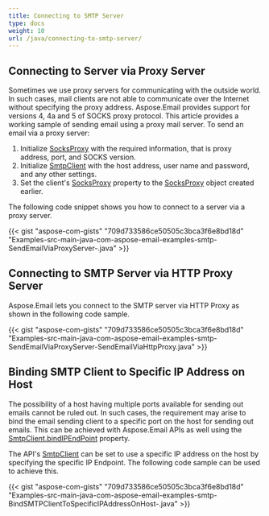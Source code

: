 ```yaml
---
title: Connecting to SMTP Server
type: docs
weight: 10
url: /java/connecting-to-smtp-server/
---
```


## **Connecting to Server via Proxy Server**
Sometimes we use proxy servers for communicating with the outside world. In such cases, mail clients are not able to communicate over the Internet without specifying the proxy address. Aspose.Email provides support for versions 4, 4a and 5 of SOCKS proxy protocol. This article provides a working sample of sending email using a proxy mail server. To send an email via a proxy server:

1. Initialize [SocksProxy](https://apireference.aspose.com/java/email/com.aspose.email/SocksProxy) with the required information, that is proxy address, port, and SOCKS version.
1. Initialize [SmtpClient](https://apireference.aspose.com/java/email/com.aspose.email/SmtpClient) with the host address, user name and password, and any other settings.
1. Set the client's [SocksProxy](https://apireference.aspose.com/java/email/com.aspose.email/EmailClient#setSocksProxy\(com.aspose.email.SocksProxy\)) property to the [SocksProxy](https://apireference.aspose.com/java/email/com.aspose.email/SocksProxy) object created earlier.

The following code snippet shows you how to connect to a server via a proxy server.

{{< gist "aspose-com-gists" "709d733586ce50505c3bca3f6e8bd18d" "Examples-src-main-java-com-aspose-email-examples-smtp-SendEmailViaProxyServer-.java" >}}
## **Connecting to SMTP Server via HTTP Proxy Server**
Aspose.Email lets you connect to the SMTP server via HTTP Proxy as shown in the following code sample.

{{< gist "aspose-com-gists" "709d733586ce50505c3bca3f6e8bd18d" "Examples-src-main-java-com-aspose-email-examples-smtp-SendEmailViaProxyServer-SendEmailViaHttpProxy.java" >}}
## **Binding SMTP Client to Specific IP Address on Host**
The possibility of a host having multiple ports available for sending out emails cannot be ruled out. In such cases, the requirement may arise to bind the email sending client to a specific port on the host for sending out emails. This can be achieved with Aspose.Email APIs as well using the [SmtpClient.bindIPEndPoint](https://apireference.aspose.com/java/email/com.aspose.email/EmailClient#bindIPEndPoint\(com.aspose.email.BindIPEndPointHandler\)) property.

The API's [SmtpClient](https://apireference.aspose.com/java/email/com.aspose.email/SmtpClient) can be set to use a specific IP address on the host by specifying the specific IP Endpoint. The following code sample can be used to achieve this.

{{< gist "aspose-com-gists" "709d733586ce50505c3bca3f6e8bd18d" "Examples-src-main-java-com-aspose-email-examples-smtp-BindSMTPClientToSpecificIPAddressOnHost-.java" >}}
